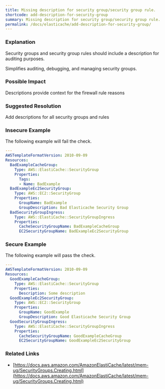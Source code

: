```yaml
---
title: Missing description for security group/security group rule.
shortcode: add-description-for-security-group
summary: Missing description for security group/security group rule. 
permalink: /docs/elasticache/add-description-for-security-group/
---
```


### Explanation

Security groups and security group rules should include a description for auditing purposes.

Simplifies auditing, debugging, and managing security groups.

### Possible Impact
Descriptions provide context for the firewall rule reasons

### Suggested Resolution
Add descriptions for all security groups and rules


### Insecure Example

The following example will fail the  check.

```yaml
---
AWSTemplateFormatVersion: 2010-09-09
Resources:
  BadExampleCacheGroup:
    Type: AWS::ElastiCache::SecurityGroup
    Properties:
      Tags:
      - Name: BadExample
  BadExampleEc2SecurityGroup:
    Type: AWS::EC2::SecurityGroup
    Properties:
      GroupName: BadExample
      GroupDescription: Bad Elasticache Security Group
  BadSecurityGroupIngress:
    Type: AWS::ElastiCache::SecurityGroupIngress
    Properties: 
      CacheSecurityGroupName: BadExampleCacheGroup
      EC2SecurityGroupName: BadExampleEc2SecurityGroup

```



### Secure Example

The following example will pass the  check.

```yaml
---
AWSTemplateFormatVersion: 2010-09-09
Resources:
  GoodExampleCacheGroup:
    Type: AWS::ElastiCache::SecurityGroup
    Properties:
      Description: Some description
  GoodExampleEc2SecurityGroup:
    Type: AWS::EC2::SecurityGroup
    Properties:
      GroupName: GoodExample
      GroupDescription: Good Elasticache Security Group
  GoodSecurityGroupIngress:
    Type: AWS::ElastiCache::SecurityGroupIngress
    Properties: 
      CacheSecurityGroupName: GoodExampleCacheGroup
      EC2SecurityGroupName: GoodExampleEc2SecurityGroup

```




### Related Links


- [https://docs.aws.amazon.com/AmazonElastiCache/latest/mem-ug/SecurityGroups.Creating.html](https://docs.aws.amazon.com/AmazonElastiCache/latest/mem-ug/SecurityGroups.Creating.html)


